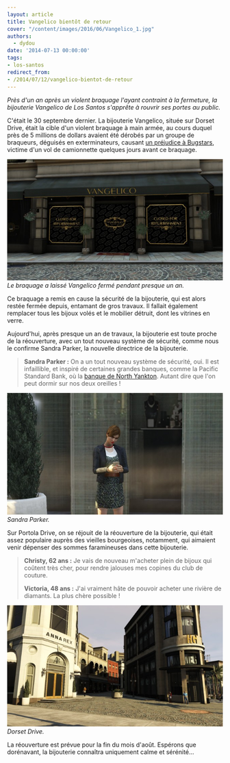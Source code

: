 ```yaml
---
layout: article
title: Vangelico bientôt de retour
cover: "/content/images/2016/06/Vangelico_1.jpg"
authors:
  - dydou
date: '2014-07-13 00:00:00'
tags:
- los-santos
redirect_from:
- /2014/07/12/vangelico-bientot-de-retour
---
```


_Près d'un an après un violent braquage l'ayant contraint à la fermeture, la bijouterie Vangelico de Los Santos s'apprête à rouvrir ses portes au public._

C'était le 30 septembre dernier. La bijouterie Vangelico, située sur Dorset Drive, était la cible d'un violent braquage à main armée, au cours duquel près de 5 millions de dollars avaient été dérobés par un groupe de braqueurs, déguisés en exterminateurs, causant [un préjudice à Bugstars](/2013/11/30/bugstars-au-bord-du-depot-de-bilan/), victime d'un vol de camionnette quelques jours avant ce braquage.

![Le braquage a laissé Vangelico fermé pendant presque un an.](/content/images/2016/06/Vangelico1.jpg)
_Le braquage a laissé Vangelico fermé pendant presque un an._

Ce braquage a remis en cause la sécurité de la bijouterie, qui est alors restée fermée depuis, entamant de gros travaux. Il fallait également remplacer tous les bijoux volés et le mobilier détruit, dont les vitrines en verre.

Aujourd'hui, après presque un an de travaux, la bijouterie est toute proche de la réouverture, avec un tout nouveau système de sécurité, comme nous le confirme Sandra Parker, la nouvelle directrice de la bijouterie.

> **Sandra Parker :** On a un tout nouveau système de sécurité, oui. Il est infaillible, et inspiré de certaines grandes banques, comme la Pacific Standard Bank, où la [banque de North Yankton](/2014/01/28/la-banque-de-north-yankton--la-banque-la-plus-sure-du-pays--/). Autant dire que l'on peut dormir sur nos deux oreilles !

![Sandra Parker.](/content/images/2016/06/Vangelico3_0.jpg)
_Sandra Parker._

Sur Portola Drive, on se réjouit de la réouverture de la bijouterie, qui était assez populaire auprès des vieilles bourgeoises, notamment, qui aimaient venir dépenser des sommes faramineuses dans cette bijouterie.

> **Christy, 62 ans :** Je vais de nouveau m'acheter plein de bijoux qui coûtent très cher, pour rendre jalouses mes copines du club de couture.
> 
> **Victoria, 48 ans :** J'ai vraiment hâte de pouvoir acheter une rivière de diamants. La plus chère possible !

![Dorset Drive.](/content/images/2016/06/Vangelico2_0.jpg)
_Dorset Drive._

La réouverture est prévue pour la fin du mois d'août. Espérons que dorénavant, la bijouterie connaîtra uniquement calme et sérénité...